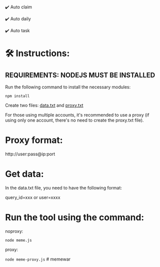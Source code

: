


✔️ Auto claim

✔️ Auto daily

✔️ Auto task


# 🛠️ Instructions:

## REQUIREMENTS: NODEJS MUST BE INSTALLED

Run the following command to install the necessary modules:

`npm install`

Create two files: [data.txt](data.txt) and [proxy.txt](proxy.txt)

For those using multiple accounts, it's recommended to use a proxy (if using only one account, there's no need to create the proxy.txt file).

# Proxy format:

http://user:pass@ip:port

# Get data:

In the data.txt file, you need to have the following format:

query_id=xxx or user=xxxx


# Run the tool using the command:

noproxy:

`node meme.js`

proxy:

`node meme-proxy.js`
#   m e m e w a r  
 